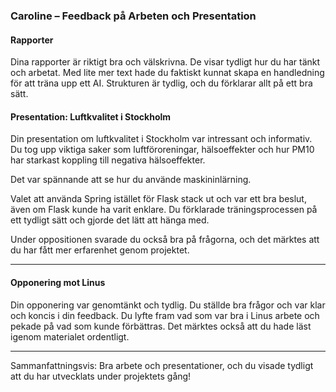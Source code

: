 ### Caroline – Feedback på Arbeten och Presentation

#### Rapporter

Dina rapporter är riktigt bra och välskrivna. De visar tydligt hur du har tänkt och arbetat. Med lite mer text hade du faktiskt kunnat skapa en handledning för att träna upp ett AI. Strukturen är tydlig, och du förklarar allt på ett bra sätt.

#### Presentation: Luftkvalitet i Stockholm

Din presentation om luftkvalitet i Stockholm var intressant och informativ. Du tog upp viktiga saker som luftföroreningar, hälsoeffekter och hur PM10 har starkast koppling till negativa hälsoeffekter.

Det var spännande att se hur du använde maskininlärning.

Valet att använda Spring istället för Flask stack ut och var ett bra beslut, även om Flask kunde ha varit enklare. Du förklarade träningsprocessen på ett tydligt sätt och gjorde det lätt att hänga med.

Under oppositionen svarade du också bra på frågorna, och det märktes att du har fått mer erfarenhet genom projektet.

---

#### Opponering mot Linus

Din opponering var genomtänkt och tydlig. Du ställde bra frågor och var klar och koncis i din feedback. Du lyfte fram vad som var bra i Linus arbete och pekade på vad som kunde förbättras. Det märktes också att du hade läst igenom materialet ordentligt.

---

Sammanfattningsvis: Bra arbete och presentationer, och du visade tydligt att du har utvecklats under projektets gång!
